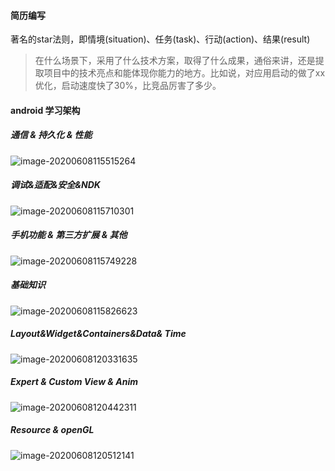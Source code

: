 #### 简历编写

著名的star法则，即情境(situation)、任务(task)、行动(action)、结果(result)

> 在什么场景下，采用了什么技术方案，取得了什么成果，通俗来讲，还是提取项目中的技术亮点和能体现你能力的地方。比如说，对应用启动的做了xx优化，启动速度快了30%，比竞品厉害了多少。

#### android 学习架构

##### 通信 & 持久化 & 性能

![image-20200608115515264](./typora-user-images/image-20200608115515264.png)

#####  调试&适配&安全&NDK

![image-20200608115710301](./typora-user-images/image-20200608115710301.png)

##### 手机功能 & 第三方扩展 & 其他

![image-20200608115749228](./typora-user-images/image-20200608115749228.png)

##### 基础知识

![image-20200608115826623](./typora-user-images/image-20200608115826623.png)

##### Layout&Widget&Containers&Data& Time

![image-20200608120331635](./typora-user-images/image-20200608120331635.png)

##### Expert & Custom View & Anim

![image-20200608120442311](./typora-user-images/image-20200608120442311.png)

##### Resource & openGL

![image-20200608120512141](./typora-user-images/image-20200608120512141.png)

